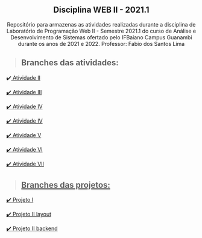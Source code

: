 


<div align="center">
  
  ## Disciplina WEB II - 2021.1
  
Repositório para armazenas as atividades realizadas durante a disciplina de Laboratório de Programação Web II - Semestre 2021.1 do curso de Análise e Desenvolvimento de Sistemas ofertado pelo IFBaiano Campus Guanambi durante os anos de 2021 e 2022. Professor: Fabio dos Santos Lima

</div>

> ##  Branches das atividades:
:heavy_check_mark:<a href="https://github.com/MonalyzaLima/web2-2021.1-1/tree/AtividadeII">
Atividade II
  
:heavy_check_mark:<a href="https://github.com/MonalyzaLima/web2-2021.1-1/tree/AtividadeIII">
Atividade III
  
:heavy_check_mark: <a href="https://github.com/MonalyzaLima/web2-2021.1-1/tree/AtividadeIV">
Atividade IV
  
:heavy_check_mark: <a href="https://github.com/MonalyzaLima/web2-2021.1-1/tree/AtividadeIV-correção">
Atividade IV 
  
:heavy_check_mark: <a href="https://github.com/MonalyzaLima/web2-2021.1-1/tree/AtividadeV">
Atividade V 
  
:heavy_check_mark: <a href="https://github.com/MonalyzaLima/web2-2021.1-1/tree/AtividadeVI">
Atividade VI
  
:heavy_check_mark: <a href="https://github.com/MonalyzaLima/web2-2021.1-1/tree/AtividadeVII">
Atividade VII 
  
> ##  Branches das projetos:
:heavy_check_mark:<a href="https://github.com/MonalyzaLima/web2-2021.1-1/tree/Projeto1-1Unidade">
Projeto I
  
:heavy_check_mark:<a href="https://github.com/MonalyzaLima/web2-2021.1-1/tree/ProjetoII-layout">
Projeto II layout
  
:heavy_check_mark:<a href="https://github.com/MonalyzaLima/web2-2021.1-1/tree/projetoII-backend">
Projeto II backend
  

  

